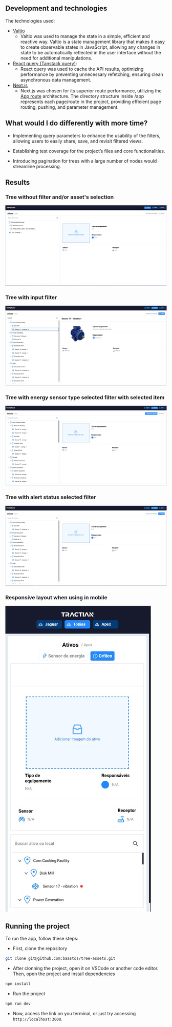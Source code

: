 ## Development and technologies

The technologies used:

- [Valtio](https://valtio.dev/docs/introduction/getting-started)
  - Valtio was used to manage the state in a simple, efficient and reactive way. Valtio is a state management library that makes it easy to create observable states in JavaScript, allowing any changes in state to be automatically reflected in the user interface without the need for additional manipulations.
- [React query (Tanstack query)](https://tanstack.com/query/v3/):
  - React query was used to cache the API results, optimizing performance by preventing unnecessary refetching, ensuring clean asynchronous data management.
- [Next.js](https://nextjs.org/)
  - Next.js was chosen for its superior route performance, utilizing the [App route](https://nextjs.org/docs/app/building-your-application/routing) architecture. The directory structure inside /app represents each page/route in the project, providing efficient page routing, pushing, and parameter management.

## What would I do differently with more time?

- Implementing query parameters to enhance the usability of the filters, allowing users to easily share, save, and revisit filtered views.

- Establishing test coverage for the project’s files and core functionalities.

- Introducing pagination for trees with a large number of nodes would streamline processing.

## Results

### Tree without filter and/or asset's selection

![image](src/assets/Screenshot_1.jpg)

### Tree with input filter

![image](src/assets/Screenshot_2.jpg)

### Tree with energy sensor type selected filter with selected item

![image](src/assets/Screenshot_3.jpg)

### Tree with alert status selected filter

![image](src/assets/Screenshot_4.jpg)

### Responsive layout when using in mobile

![image](src/assets/Screenshot_5.jpg)

## Running the project

To run the app, follow these steps:

- First, clone the repository

```bash
git clone git@github.com:baastos/tree-assets.git
```

- After clonning the project, open it on VSCode or another code editor. Then, open the project and install dependencies

```bash
npm install
```

- Run the project

```bash
npm run dev
```

- Now, access the link on you terminal, or just try accessing `http://localhost:3000`.
